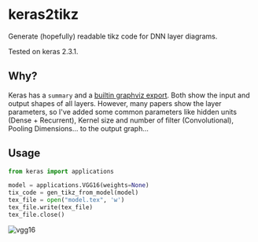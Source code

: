 # keras2tikz
Generate (hopefully) readable tikz code for DNN layer diagrams.

Tested on keras 2.3.1.

## Why?

Keras has a `summary` and a [builtin graphviz export](https://github.com/fchollet/keras/blob/master/keras/utils/vis_utils.py). Both show the input and output shapes of all layers. However, many papers show the layer parameters, so I've added some common parameters like hidden units (Dense + Recurrent), Kernel size and number of filter (Convolutional), Pooling Dimensions... to the output graph...

## Usage

```python
from keras import applications

model = applications.VGG16(weights=None)
tix_code = gen_tikz_from_model(model)
tex_file = open("model.tex", 'w')
tex_file.write(tex_file)
tex_file.close()
```

![vgg16](https://cloud.githubusercontent.com/assets/72940/26532609/61ff71aa-4405-11e7-9827-6cc4b12550dc.png)
